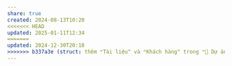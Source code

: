 ```yaml
---
share: true
created: 2024-08-13T10:20
<<<<<<< HEAD
updated: 2025-01-11T12:34
=======
updated: 2024-12-30T20:18
>>>>>>> b337a3e (struct: thêm ❝Tài liệu❞ và ❝Khách hàng❞ trong ❝📐 Dự án/Giúp nhau thoát nợ/❞)
---
```

